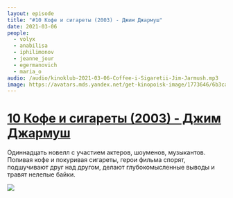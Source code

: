 ```yaml
---
layout: episode
title: "#10 Кофе и сигареты (2003) - Джим Джармуш"
date: 2021-03-06
people:
  - volyx
  - anabilisa
  - iphilimonov
  - jeanne_jour
  - egermanovich
  - maria_o
audio: /audio/kinoklub-2021-03-06-Coffee-i-Sigaretii-Jim-Jarmush.mp3
image: https://avatars.mds.yandex.net/get-kinopoisk-image/1773646/6b3ca0bc-e42d-4d5a-9c66-0a63a6f2aebe/600x
---
```


# [10 Кофе и сигареты (2003) - Джим Джармуш](https://www.kinopoisk.ru/film/61207/)

Одиннадцать новелл с участием актеров, шоуменов, музыкантов. Попивая кофе и покуривая сигареты, герои фильма спорят, подшучивают друг над другом, делают глубокомысленные выводы и травят нелепые байки.

![](https://avatars.mds.yandex.net/get-kinopoisk-image/1773646/6b3ca0bc-e42d-4d5a-9c66-0a63a6f2aebe/600x)